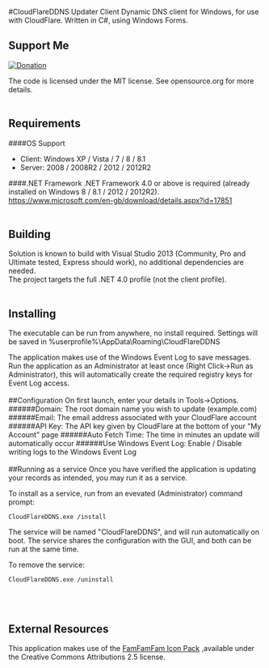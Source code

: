 #CloudFlareDDNS Updater Client
Dynamic DNS client for Windows, for use with CloudFlare.
Written in C#, using Windows Forms.


## Support Me
[![Donation](https://www.paypalobjects.com/en_US/i/btn/btn_donateCC_LG.gif)](https://www.paypal.com/cgi-bin/webscr?cmd=_donations&business=hostmax%40gmail%2ecom&lc=FI&item_name=SubSearch&currency_code=EUR&bn=PP%2dDonationsBF%3abtn_donateCC_LG%2egif%3aNonHosted)

The code is licensed under the MIT license. See opensource.org for more details.
<br /><br />
## Requirements
####OS Support
* Client: Windows XP / Vista / 7 / 8 / 8.1
* Server: 2008 / 2008R2 / 2012 / 2012R2

####.NET Framework
.NET Framework 4.0 or above is required (already installed on Windows 8 / 8.1 / 2012 / 2012R2).
https://www.microsoft.com/en-gb/download/details.aspx?id=17851
<br /><br />
## Building
Solution is known to build with Visual Studio 2013 (Community, Pro and Ultimate tested, Express should work), no additional dependencies are needed.<br />
The project targets the full .NET 4.0 profile (not the client profile).
<br /><br />
## Installing
The executable can be run from anywhere, no install required.
Settings will be saved in %userprofile%\AppData\Roaming\CloudFlareDDNS

The application makes use of the Windows Event Log to save messages.
Run the application as an Administrator at least once (Right Click->Run as Administrator), this will automatically create the required registry keys for Event Log access.
<br /><br />
##Configuration
On first launch, enter your details in Tools->Options.
######Domain: The root domain name you wish to update (example.com)
######Email: The email address associated with your CloudFlare account
######API Key: The API key given by CloudFlare at the bottom of your "My Account" page
######Auto Fetch Time: The time in minutes an update will automatically occur
######Use Windows Event Log: Enable / Disable writing logs to the Windows Event Log
<br /><br />
##Running as a service
Once you have verified the application is updating your records as intended, you may run it as a service.

To install as a service, run from an evevated (Administrator) command prompt:<br />
```shell
CloudFlareDDNS.exe /install
```

The service will be named "CloudFlareDDNS", and will run automatically on boot. The service shares the configuration with the GUI, and both can be run at the same time.

To remove the service:
```shell
CloudFlareDDNS.exe /uninstall
```
<br /><br />
## External Resources
This application makes use of the [FamFamFam Icon Pack](http://www.famfamfam.com/lab/icons/silk/)
,available under the Creative Commons Attributions 2.5 license.
